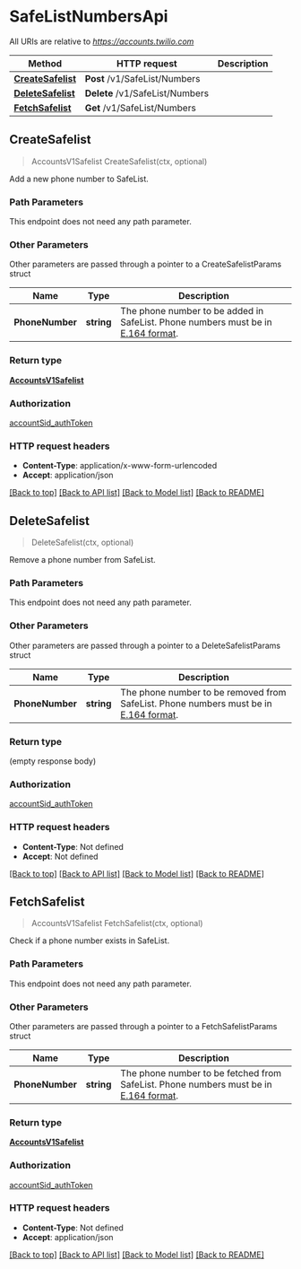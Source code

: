 # SafeListNumbersApi

All URIs are relative to *https://accounts.twilio.com*

Method | HTTP request | Description
------------- | ------------- | -------------
[**CreateSafelist**](SafeListNumbersApi.md#CreateSafelist) | **Post** /v1/SafeList/Numbers | 
[**DeleteSafelist**](SafeListNumbersApi.md#DeleteSafelist) | **Delete** /v1/SafeList/Numbers | 
[**FetchSafelist**](SafeListNumbersApi.md#FetchSafelist) | **Get** /v1/SafeList/Numbers | 



## CreateSafelist

> AccountsV1Safelist CreateSafelist(ctx, optional)



Add a new phone number to SafeList.

### Path Parameters

This endpoint does not need any path parameter.

### Other Parameters

Other parameters are passed through a pointer to a CreateSafelistParams struct


Name | Type | Description
------------- | ------------- | -------------
**PhoneNumber** | **string** | The phone number to be added in SafeList. Phone numbers must be in [E.164 format](https://www.twilio.com/docs/glossary/what-e164).

### Return type

[**AccountsV1Safelist**](AccountsV1Safelist.md)

### Authorization

[accountSid_authToken](../README.md#accountSid_authToken)

### HTTP request headers

- **Content-Type**: application/x-www-form-urlencoded
- **Accept**: application/json

[[Back to top]](#) [[Back to API list]](../README.md#documentation-for-api-endpoints)
[[Back to Model list]](../README.md#documentation-for-models)
[[Back to README]](../README.md)


## DeleteSafelist

> DeleteSafelist(ctx, optional)



Remove a phone number from SafeList.

### Path Parameters

This endpoint does not need any path parameter.

### Other Parameters

Other parameters are passed through a pointer to a DeleteSafelistParams struct


Name | Type | Description
------------- | ------------- | -------------
**PhoneNumber** | **string** | The phone number to be removed from SafeList. Phone numbers must be in [E.164 format](https://www.twilio.com/docs/glossary/what-e164).

### Return type

 (empty response body)

### Authorization

[accountSid_authToken](../README.md#accountSid_authToken)

### HTTP request headers

- **Content-Type**: Not defined
- **Accept**: Not defined

[[Back to top]](#) [[Back to API list]](../README.md#documentation-for-api-endpoints)
[[Back to Model list]](../README.md#documentation-for-models)
[[Back to README]](../README.md)


## FetchSafelist

> AccountsV1Safelist FetchSafelist(ctx, optional)



Check if a phone number exists in SafeList.

### Path Parameters

This endpoint does not need any path parameter.

### Other Parameters

Other parameters are passed through a pointer to a FetchSafelistParams struct


Name | Type | Description
------------- | ------------- | -------------
**PhoneNumber** | **string** | The phone number to be fetched from SafeList. Phone numbers must be in [E.164 format](https://www.twilio.com/docs/glossary/what-e164).

### Return type

[**AccountsV1Safelist**](AccountsV1Safelist.md)

### Authorization

[accountSid_authToken](../README.md#accountSid_authToken)

### HTTP request headers

- **Content-Type**: Not defined
- **Accept**: application/json

[[Back to top]](#) [[Back to API list]](../README.md#documentation-for-api-endpoints)
[[Back to Model list]](../README.md#documentation-for-models)
[[Back to README]](../README.md)

